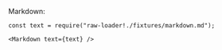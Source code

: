 Markdown:

```
const text = require("raw-loader!./fixtures/markdown.md");

<Markdown text={text} />
```
